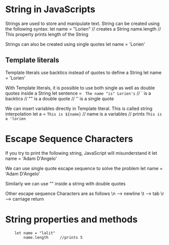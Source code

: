 # String in JavaScripts
Strings are used to store and manipulate text. String can be created using the following syntax:
        let name = "Lorien" // creates a String
        name.length // This property prints length of the String

Strings can also be created using single quotes
        let name = 'Lorien'

## Template literals
Template literals use backtics instead of quotes to define a String
        let name = 'Lorien'

With Template literals, it is possible to use both single as well as double quotes inside a String
        let sentence = ` The name "is" Lorien's`
        // ` is a backtics
        // "" is a double quote
        // '' is a single quote

We can insert variables directly in Template literal. This is called string interpolation
        let a = `This is ${name}`   // name is a variables
        // prints `This is a 'lorien`

# Escape Sequence Characters
If you try to print the following string, JavaScript will misunderstand it
        let name = 'Adam D'Angelo'

We can use single quote escape sequence to solve the problem
        let name = 'Adam D\'Angelo'

Similarly we can use \"" inside a string with double quotes

Other escape sequence Characters are as follows
        \n --> newline
        \t --> tab
        \r --> carriage return

# String properties and methods
        let name = "lalit"
            name.length     //prints 5

